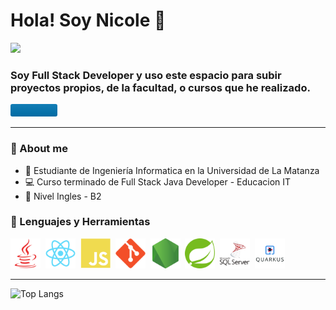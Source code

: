 <div id="header" aling="center">
  <h1 aling="center">Hola! Soy Nicole 👋</h1>
  <img src="https://media.giphy.com/media/v1.Y2lkPTc5MGI3NjExMWgxemh1Znhsc2ZiNHJramFvdjRzdWtsOXl0aGI4YWU3cnY4bjloYyZlcD12MV9pbnRlcm5hbF9naWZfYnlfaWQmY3Q9Zw/L1R1tvI9svkIWwpVYr/giphy.gif" width="200" />
  <h3 aling="center">Soy Full Stack Developer y uso este espacio para subir proyectos propios, de la facultad, o cursos que he realizado.
  </h3>
</div>
<a href="https://www.linkedin.com/in/nicole-ocampo/">
    <svg xmlns="http://www.w3.org/2000/svg" xmlns:xlink="https://github.com/devicons/devicon/blob/master/icons/linkedin/linkedin-original-wordmark.svg" width="75" height="20" role="img" aria-label="LinkedIn">
        <linearGradient id="s" x2="0" y2="100%">
            <stop offset="0" stop-color="#bbb" stop-opacity=".1"/>
            <stop offset="1" stop-opacity=".1"/>
            </linearGradient>
        <clipPath id="r">
            <rect width="75" height="20" rx="3" fill="#fff"/>
        </clipPath>
        <g clip-path="url(#r)">
            <rect width="0" height="20" fill="#555"/>
            <rect x="0" width="75" height="20" fill="#0077b5"/>
            <rect width="75" height="20" fill="url(#s)"/>
        </g>
    </svg>
</a>

---
### 🙋 About me
- 📝 Estudiante de Ingeniería Informatica en la Universidad de La Matanza
- 💻 Curso terminado de Full Stack Java Developer - Educacion IT
- 💬 Nivel Ingles - B2

<div aling="left">
  <h3>🔨 Lenguajes y Herramientas</h3>
  <div>
    <img src="https://github.com/devicons/devicon/blob/master/icons/java/java-plain.svg" title="JAVA" alt="JAVA"
      width="48" height="48"/>&nbsp;
    <img src="https://github.com/devicons/devicon/blob/master/icons/react/react-original.svg" title="REACT"     alt="REACT" width="48" height="48"/>&nbsp;
    <img src="https://github.com/devicons/devicon/blob/master/icons/javascript/javascript-plain.svg" title="JAVASCRIPT" alt="JAVASCRIPT"
      width="48" height="48"/>&nbsp;
    <img src="https://github.com/devicons/devicon/blob/master/icons/git/git-plain.svg" title="GIT" alt="GIT"
      width="48" height="48"/>&nbsp;
    <img src="https://github.com/devicons/devicon/blob/master/icons/nodejs/nodejs-original.svg" title="NODE" alt="NODEJS" width="48" height="48"/>&nbsp;
    <img src="https://github.com/devicons/devicon/blob/master/icons/spring/spring-original.svg" title="SPRING" alt="SPRING" width="48" height="48"/>&nbsp;
    <img src="https://github.com/devicons/devicon/blob/master/icons/microsoftsqlserver/microsoftsqlserver-original-wordmark.svg" title="SQLServer" alt="SQLServer" width="48" height="48"/>&nbsp;
    <img src="https://github.com/devicons/devicon/blob/master/icons/quarkus/quarkus-original-wordmark.svg" title="quarkus" alt="quarkus" width="48" height="48"/>&nbsp;
  </div>
</div>

---
![Top Langs](https://github-readme-stats.vercel.app/api/top-langs/?username=nikiOcampo&layout=compact)

<!--
**nikiOcampo/nikiOcampo** is a ✨ _special_ ✨ repository because its `README.md` (this file) appears on your GitHub profile.

Here are some ideas to get you started:

- 🔭 I’m currently working on ...
- 🌱 I’m currently learning ...
- 👯 I’m looking to collaborate on ...
- 🤔 I’m looking for help with ...
- 💬 Ask me about ...
- 📫 How to reach me: ...
- 😄 Pronouns: ...
- ⚡ Fun fact: ...
-->
